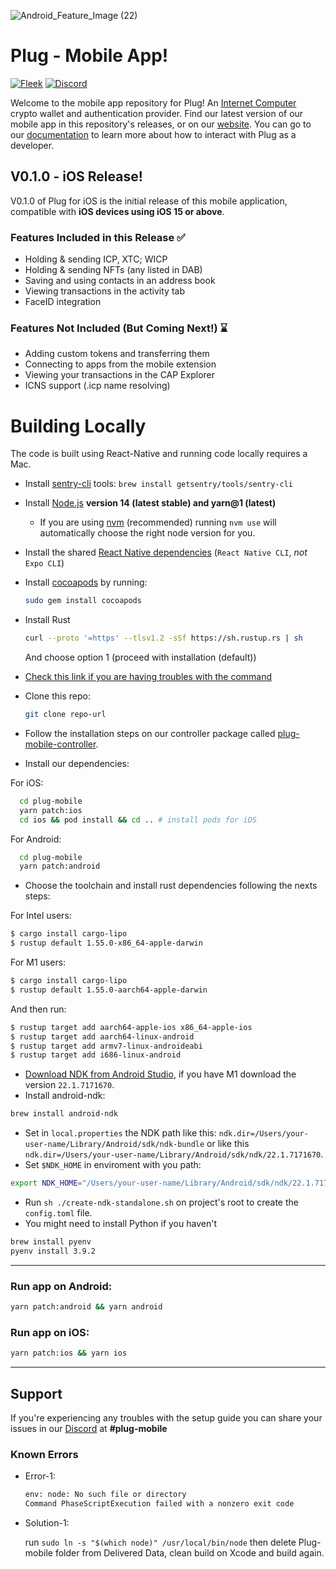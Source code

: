 ![Android_Feature_Image (22)](https://user-images.githubusercontent.com/73345016/160957212-31555bb1-26b8-4d76-81fa-1f5a64f55a1b.png)

# Plug - Mobile App!

[![Fleek](https://img.shields.io/badge/Made%20by-Fleek-blue)](https://fleek.co/)
[![Discord](https://img.shields.io/badge/Discord-Channel-blue)](https://discord.gg/yVEcEzmrgm)

Welcome to the mobile app repository for Plug! An [Internet Computer](https://dfinity.org/) crypto wallet and authentication provider. Find our latest version of our mobile app in this repository's releases, or on our [website](https://plugwallet.ooo/). You can go to our [documentation](https://docs.plugwallet.ooo/) to learn more about how to interact with Plug as a developer.

## V0.1.0 - iOS Release!

V0.1.0 of Plug for iOS is the initial release of this mobile application, compatible with **iOS devices using iOS 15 or above**.

### Features Included in this Release ✅

- Holding & sending ICP, XTC; WICP
- Holding & sending NFTs (any listed in DAB)
- Saving and using contacts in an address book
- Viewing transactions in the activity tab
- FaceID integration

### Features Not Included (But Coming Next!) ⌛

- Adding custom tokens and transferring them
- Connecting to apps from the mobile extension
- Viewing your transactions in the CAP Explorer
- ICNS support (.icp name resolving)

# Building Locally

The code is built using React-Native and running code locally requires a Mac.

- Install [sentry-cli](https://github.com/getsentry/sentry-cli) tools: `brew install getsentry/tools/sentry-cli`

- Install [Node.js](https://nodejs.org) **version 14 (latest stable) and yarn@1 (latest)**

  - If you are using [nvm](https://github.com/creationix/nvm#installation) (recommended) running `nvm use` will automatically choose the right node version for you.

- Install the shared [React Native dependencies](https://reactnative.dev/docs/environment-setup#installing-dependencies) (`React Native CLI`, _not_ `Expo CLI`)

- Install [cocoapods](https://guides.cocoapods.org/using/getting-started.html) by running:

  ```bash
  sudo gem install cocoapods
  ```

- Install Rust

  ```bash
  curl --proto '=https' --tlsv1.2 -sSf https://sh.rustup.rs | sh
  ```

  And choose option 1 (proceed with installation (default))

- [Check this link if you are having troubles with the command](https://www.rust-lang.org/tools/install)

- Clone this repo:

  ```bash
  git clone repo-url
  ```

- Follow the installation steps on our controller package called [plug-mobile-controller](https://github.com/Psychedelic/plug-mobile-controller).

- Install our dependencies:

For iOS:

```bash
  cd plug-mobile
  yarn patch:ios
  cd ios && pod install && cd .. # install pods for iOS
```

For Android:

```bash
  cd plug-mobile
  yarn patch:android
```

- Choose the toolchain and install rust dependencies following the nexts steps:

For Intel users:

```bash
$ cargo install cargo-lipo
$ rustup default 1.55.0-x86_64-apple-darwin
```

For M1 users:

```bash
$ cargo install cargo-lipo
$ rustup default 1.55.0-aarch64-apple-darwin
```

And then run:

```bash
$ rustup target add aarch64-apple-ios x86_64-apple-ios
$ rustup target add aarch64-linux-android
$ rustup target add armv7-linux-androideabi
$ rustup target add i686-linux-android
```

- [Download NDK from Android Studio](https://developer.android.com/studio/projects/install-ndk), if you have M1 download the version `22.1.7171670`.
- Install android-ndk:

```bash
brew install android-ndk
```

- Set in `local.properties` the NDK path like this:
  `ndk.dir=/Users/your-user-name/Library/Android/sdk/ndk-bundle` or like this `ndk.dir=/Users/your-user-name/Library/Android/sdk/ndk/22.1.7171670`.
- Set `$NDK_HOME` in enviroment with you path:

```bash
export NDK_HOME="/Users/your-user-name/Library/Android/sdk/ndk/22.1.7171670"
```

- Run `sh ./create-ndk-standalone.sh` on project's root to create the `config.toml` file.
- You might need to install Python if you haven't

```bash
brew install pyenv
pyenv install 3.9.2
```

---

### Run app on Android:

```bash
yarn patch:android && yarn android
```

### Run app on iOS:

```bash
yarn patch:ios && yarn ios
```

---

## Support

If you're experiencing any troubles with the setup guide you can share your issues in our [Discord](https://discord.gg/yVEcEzmrgm) at **#plug-mobile**

### Known Errors

- Error-1:

  ```bash
  env: node: No such file or directory
  Command PhaseScriptExecution failed with a nonzero exit code
  ```

- Solution-1:

  run `sudo ln -s "$(which node)" /usr/local/bin/node`
  then delete Plug-mobile folder from Delivered Data, clean build on Xcode and build again.
